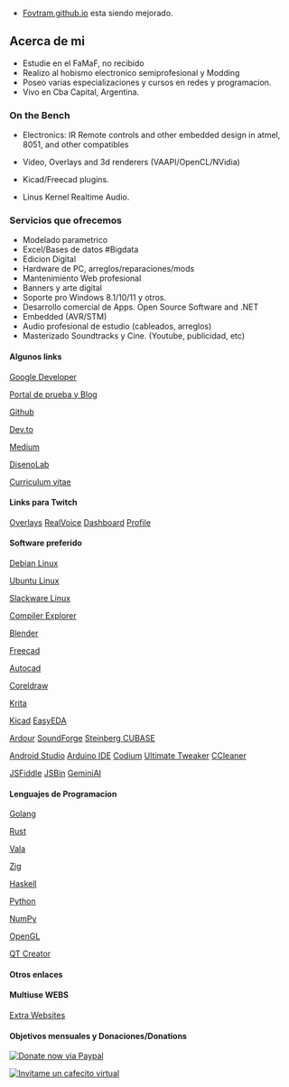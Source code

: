 * [Fovtram.github.io](https://fovtran.github.io) esta siendo mejorado.


## Acerca de mi

- Estudie en el FaMaF, no recibido
- Realizo al hobismo electronico semiprofesional y Modding
- Poseo varias especializaciones y cursos en redes y programacion.
- Vivo en Cba Capital, Argentina.


### On the Bench


- Electronics: IR Remote controls and other embedded design in atmel, 8051, and other compatibles

- Video, Overlays and 3d renderers (VAAPI/OpenCL/NVidia)
- Kicad/Freecad plugins.
- Linus Kernel Realtime Audio.


### Servicios que ofrecemos

* Modelado parametrico
* Excel/Bases de datos #Bigdata
* Edicion Digital
* Hardware de PC, arreglos/reparaciones/mods
* Mantenimiento Web profesional
* Banners y arte digital
* Soporte pro Windows 8.1/10/11 y otros.
* Desarrollo comercial de Apps. Open Source Software and .NET
* Embedded (AVR/STM)
* Audio profesional de estudio (cableados, arreglos)
* Masterizado Soundtracks y Cine. (Youtube, publicidad, etc)


#### Algunos links


[Google Developer](https://developers.google.com/profile/u/fovtran)

[Portal de prueba y Blog](https://manuapp.vercel.app/)

[Github](https://www.github.com/fovtran/fovtran)

[Dev.to](https://dev.to/manueduc)

[Medium](https://medium.com/@diegocad)

[DisenoLab](https://sites.google.com/view/disenolab)

[Curriculum vitae](https://)


#### Links para Twitch

[Overlays](https://overlay.expert/builder/)
[RealVoice](https://realvoicebot.wtf/dashboard)
[Dashboard](https://dashboard.twitch.tv/)
[Profile](https://www.twitch.tv/komwino)


#### Software preferido

[Debian Linux](https://www.debian.org/)

[Ubuntu Linux](https://ubuntu.com/)

[Slackware Linux](http://www.slackware.com/)

[Compiler Explorer](https://godbolt.org/)


[Blender](https://www.blender.org)

[Freecad](https://www.freecad.org/)

[Autocad](https://www.autodesk.com/latam/products?cjdata=MXxOfDB8WXww&mktvar002=afc_latam_deeplink&AID=13955714&PID=8299320&SID=jkp_CjwKCAiA-Oi7BhA1EiwA2rIu28oJCUDKi-IUjLA_Mg5EHr-t40AbQwAn4vQBD5nZ0O655JL_1AOZPxoCh2kQAvD_BwE&cjevent=b765d53ccbbd11ef815da7510a82b836&affname=8299320_13955714)

[Coreldraw](https://www.coreldraw.com/en/product/coreldraw/?x-vehicle=ppc_brkws&utm_medium=cpc&utm_source=google&utm_campaign=&utm_term=coreldraw&utm_content=&utm_id=13190095437&extensionid=&matchtype=e&device=c&devicemodel=&creative=659595446099&network=g&placement=&x-source=ppc&x-target=ppc&promo=ppc&gad_source=1)

[Krita](https://krita.org/en/)

[Kicad](https://www.kicad.org/)
[EasyEDA](https://easyeda.com/)

[Ardour](https://ardour.org/)
[SoundForge](https://www.magix.com/us/music-editing/sound-forge/?srsltid=AfmBOor3Az4QV9pDI_9fSvDDC-n44YtM9PPSL7D2dyQ8st-qtb7-TlaE)
[Steinberg CUBASE](https://www.steinberg.net/cubase/)

[Android Studio](https://developer.android.com/studio?)
[Arduino IDE](https://www.arduino.cc/en/software)
[Codium](https://vscodium.com/)
[Ultimate Tweaker](https://www.thewindowsclub.com/ultimate-windows-tweaker-4-windows-10)
[CCleaner](https://www.ccleaner.com/)

[JSFiddle](https://jsfiddle.net/)
[JSBin](http://jsbin.com/uderuw/17/edit?html,output)
[GeminiAI](https://gemini.google.com/)


#### Lenguajes de Programacion

[Golang](https://go.dev/)

[Rust](https://www.rust-lang.org/)

[Vala](http://valalang.org)

[Zig](https://ziglang.org/)

[Haskell](https://www.haskell.org/)

[Python](https://www.python.org/)

[NumPy](https://numpy.org/)

[OpenGL](https://www.opengl.org/)

[QT Creator](https://doc.qt.io/qt-5/)


#### Otros enlaces


#### Multiuse WEBS
[Extra Websites](public/extra_websites.md)


#### Objetivos mensuales y Donaciones/Donations

[![Donate now via Paypal](https://www.paypalobjects.com/en_US/i/btn/btn_donate_LG.gif)](https://www.paypal.com/donate/?hosted_button_id=BX8G6VJ8RKNRY)

[![Invitame un cafecito virtual](https://cdn.cafecito.app/imgs/buttons/button_1.svg)](https://cafecito.app/manueduc)